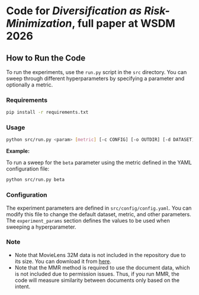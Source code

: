 # Code for _Diversification as Risk-Minimization_, full paper at WSDM 2026


## How to Run the Code

To run the experiments, use the `run.py` script in the `src` directory. You can sweep through different hyperparameters by specifying a parameter and optionally a metric.

### Requirements

```bash
pip install -r requirements.txt
```

### Usage

```bash
python src/run.py <param> [metric] [-c CONFIG] [-o OUTDIR] [-d DATASET]
```

**Example:**

To run a sweep for the `beta` parameter using the metric defined in the YAML configuration file:

```bash
python src/run.py beta
```

### Configuration

The experiment parameters are defined in `src/config/config.yaml`. You can modify this file to change the default dataset, metric, and other parameters. The `experiment_params` section defines the values to be used when sweeping a hyperparameter.

### Note
- Note that MovieLens 32M data is not included in the repository due to its size. You can download it from [here](https://grouplens.org/datasets/movielens/32m/).
- Note that the MMR method is required to use the document data, which is not included due to permission issues. Thus, if you run MMR, the code will measure similarity between documents only based on the intent.
